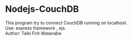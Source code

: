 Nodejs-CouchDB
==============

This program try to connect CouchDB running on localhost.  
Use: express framework , ejs.  
Author: Taiki Fnit Watanabe
